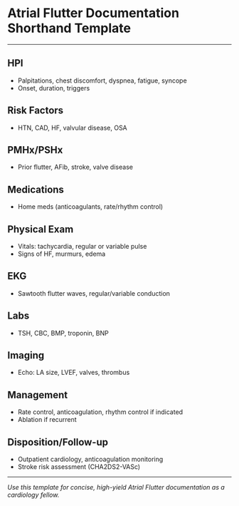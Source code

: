 # Atrial Flutter Documentation Shorthand Template

---

## HPI
- Palpitations, chest discomfort, dyspnea, fatigue, syncope
- Onset, duration, triggers

## Risk Factors
- HTN, CAD, HF, valvular disease, OSA

## PMHx/PSHx
- Prior flutter, AFib, stroke, valve disease

## Medications
- Home meds (anticoagulants, rate/rhythm control)

## Physical Exam
- Vitals: tachycardia, regular or variable pulse
- Signs of HF, murmurs, edema

## EKG
- Sawtooth flutter waves, regular/variable conduction

## Labs
- TSH, CBC, BMP, troponin, BNP

## Imaging
- Echo: LA size, LVEF, valves, thrombus

## Management
- Rate control, anticoagulation, rhythm control if indicated
- Ablation if recurrent

## Disposition/Follow-up
- Outpatient cardiology, anticoagulation monitoring
- Stroke risk assessment (CHA2DS2-VASc)

---
*Use this template for concise, high-yield Atrial Flutter documentation as a cardiology fellow.*
